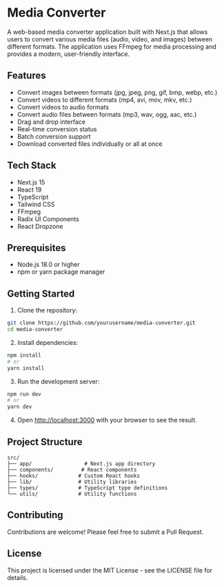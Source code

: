 # Media Converter

A web-based media converter application built with Next.js that allows users to convert various media files (audio, video, and images) between different formats. The application uses FFmpeg for media processing and provides a modern, user-friendly interface.

## Features

- Convert images between formats (jpg, jpeg, png, gif, bmp, webp, etc.)
- Convert videos to different formats (mp4, avi, mov, mkv, etc.)
- Convert videos to audio formats
- Convert audio files between formats (mp3, wav, ogg, aac, etc.)
- Drag and drop interface
- Real-time conversion status
- Batch conversion support
- Download converted files individually or all at once

## Tech Stack

- Next.js 15
- React 19
- TypeScript
- Tailwind CSS
- FFmpeg
- Radix UI Components
- React Dropzone

## Prerequisites

- Node.js 18.0 or higher
- npm or yarn package manager

## Getting Started

1. Clone the repository:

```bash
git clone https://github.com/yourusername/media-converter.git
cd media-converter
```

2. Install dependencies:

```bash
npm install
# or
yarn install
```

3. Run the development server:

```bash
npm run dev
# or
yarn dev
```

4. Open [http://localhost:3000](http://localhost:3000) with your browser to see the result.

## Project Structure

```
src/
├── app/                 # Next.js app directory
├── components/         # React components
├── hooks/             # Custom React hooks
├── lib/               # Utility libraries
├── types/             # TypeScript type definitions
└── utils/             # Utility functions
```

## Contributing

Contributions are welcome! Please feel free to submit a Pull Request.

## License

This project is licensed under the MIT License - see the LICENSE file for details.
